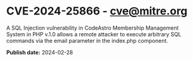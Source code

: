 # CVE-2024-25866 - cve@mitre.org

A SQL Injection vulnerability in CodeAstro Membership Management System in PHP v.1.0 allows a remote attacker to execute arbitrary SQL commands via the email parameter in the index.php component.

**Publish date:** 2024-02-28
